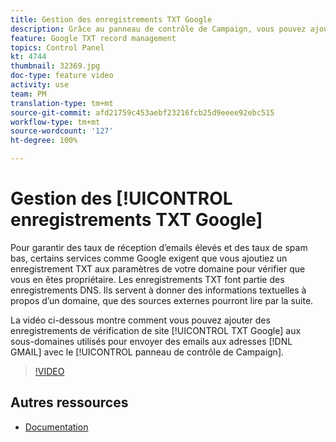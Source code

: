 ```yaml
---
title: Gestion des enregistrements TXT Google
description: Grâce au panneau de contrôle de Campaign, vous pouvez ajouter des enregistrements de vérification de site TXT Google aux sous-domaines utilisés pour envoyer des emails aux adresses GMAIL.
feature: Google TXT record management
topics: Control Panel
kt: 4744
thumbnail: 32369.jpg
doc-type: feature video
activity: use
team: PM
translation-type: tm+mt
source-git-commit: afd21759c453aebf23216fcb25d9eeee92ebc515
workflow-type: tm+mt
source-wordcount: '127'
ht-degree: 100%

---
```



# Gestion des [!UICONTROL enregistrements TXT Google]

Pour garantir des taux de réception d’emails élevés et des taux de spam bas, certains services comme Google exigent que vous ajoutiez un enregistrement TXT aux paramètres de votre domaine pour vérifier que vous en êtes propriétaire. Les enregistrements TXT font partie des enregistrements DNS. Ils servent à donner des informations textuelles à propos d’un domaine, que des sources externes pourront lire par la suite.

La vidéo ci-dessous montre comment vous pouvez ajouter des enregistrements de vérification de site [!UICONTROL TXT Google] aux sous-domaines utilisés pour envoyer des emails aux adresses [!DNL GMAIL] avec le [!UICONTROL panneau de contrôle de Campaign].

>[!VIDEO](https://video.tv.adobe.com/v/32369?quality=12)

## Autres ressources

* [Documentation](https://docs.adobe.com/content/help/fr-FR/control-panel/using/subdomains-and-certificates/managing-txt-records.html)